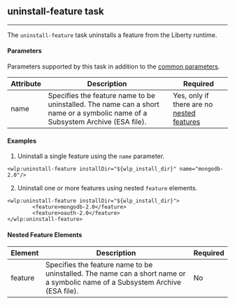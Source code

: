 ## uninstall-feature task
---

The `uninstall-feature` task uninstalls a feature from the Liberty runtime.

#### Parameters

Parameters supported by this task in addition to the [common parameters](common-parameters.md#common-parameters).

| Attribute | Description | Required |
| --------- | ------------ | ----------|
| name | Specifies the feature name to be uninstalled. The name can a short name or a symbolic name of a Subsystem Archive (ESA file). | Yes, only if there are no [nested features](#nested-feature-elements) | 

#### Examples

1. Uninstall a single feature using the `name` parameter.
 ```ant
 <wlp:uninstall-feature installDir="${wlp_install_dir}" name="mongodb-2.0"/>
 ```
 
2. Uninstall one or more features using nested `feature` elements.
 ```ant
 <wlp:uninstall-feature installDir="${wlp_install_dir}">
         <feature>mongodb-2.0</feature>
         <feature>oauth-2.0</feature>
 </wlp:uninstall-feature>
 ```
 
#### Nested Feature Elements

| Element | Description | Required |
| --------- | ------------ | ----------|
| feature | Specifies the feature name to be uninstalled. The name can a short name or a symbolic name of a Subsystem Archive (ESA file). | No |
